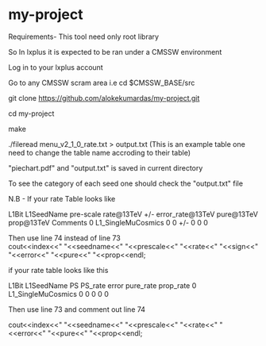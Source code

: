 # my-project
Requirements- This tool need only root library

So In lxplus it is expected to be ran under a CMSSW environment

Log in to your lxplus account 

Go to any CMSSW scram area i.e cd $CMSSW_BASE/src

git clone https://github.com/alokekumardas/my-project.git

cd my-project

make

./fileread menu_v2_1_0_rate.txt > output.txt  (This is an example table one need to change the table name accroding to their table)

"piechart.pdf" and "output.txt" is saved in current directory
 
To see the category of each seed one should check the "output.txt" file

N.B - If your rate Table looks like 

L1Bit     L1SeedName                pre-scale rate@13TeV +/- error_rate@13TeV    pure@13TeV     prop@13TeV     Comments
0         L1_SingleMuCosmics        0         0          +/- 0                   0              0

 Then use line 74 instead of line 73      
   cout<<index<<" "<<seedname<<" "<<prescale<<" "<<rate<<" "<<sign<<" "<<error<<" "<<pure<<" "<<prop<<endl;


if your rate table looks like this 

L1Bit   L1SeedName      PS      PS_rate error   pure_rate       prop_rate
0       L1_SingleMuCosmics      0       0       0       0       0

Then use line 73 and comment out line 74

 cout<<index<<" "<<seedname<<" "<<prescale<<" "<<rate<<" "<<error<<" "<<pure<<" "<<prop<<endl;
